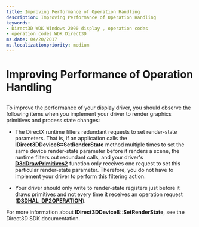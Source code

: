 ```yaml
---
title: Improving Performance of Operation Handling
description: Improving Performance of Operation Handling
keywords:
- Direct3D WDK Windows 2000 display , operation codes
- operation codes WDK Direct3D
ms.date: 04/20/2017
ms.localizationpriority: medium
---
```


# Improving Performance of Operation Handling


## <span id="ddk_improving_performance_of_operation_handling_gg"></span><span id="DDK_IMPROVING_PERFORMANCE_OF_OPERATION_HANDLING_GG"></span>


To improve the performance of your display driver, you should observe the following items when you implement your driver to render graphics primitives and process state changes:

-   The DirectX runtime filters redundant requests to set render-state parameters. That is, if an application calls the **IDirect3DDevice8::SetRenderState** method multiple times to set the same device render-state parameter before it renders a scene, the runtime filters out redundant calls, and your driver's [**D3dDrawPrimitives2**](/windows-hardware/drivers/ddi/d3dhal/nc-d3dhal-lpd3dhal_drawprimitives2cb) function only receives one request to set this particular render-state parameter. Therefore, you do not have to implement your driver to perform this filtering action.

-   Your driver should only write to render-state registers just before it draws primitives and not every time it receives an operation request ([**D3DHAL\_DP2OPERATION**](/windows-hardware/drivers/ddi/d3dhal/ne-d3dhal-_d3dhal_dp2operation)).

For more information about **IDirect3DDevice8::SetRenderState**, see the Direct3D SDK documentation.

 

